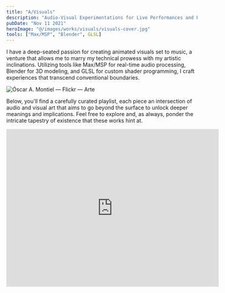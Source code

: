 ```yaml
---
title: "A/Visuals"
description: "Audio-Visual Experimentations for Live Performances and Processed Video: Unlocking Profound Experiences Through Multi-Sensory Engagement"
pubDate: "Nov 11 2021"
heroImage: "@/images/works/visuals/visuals-cover.jpg"
tools: ["Max/MSP", "Blender", GLSL]
---
```


I have a deep-seated passion for creating animated visuals set to music, a venture that allows me to marry my technical prowess with my artistic inclinations. Utilizing tools like Max/MSP for real-time audio processing, Blender for 3D modeling, and GLSL for custom shader programming, I craft experiences that transcend conventional boundaries.

<img class="blog-image" src="/images/works/visuals/óscar-a-montiel-av-max-msp-visuals.jpg" alt="Óscar A. Montiel — Flickr — Arte">

Below, you'll find a carefully curated playlist, each piece an intersection of audio and visual art that aims to go beyond the surface to unlock deeper meanings and implications. Feel free to explore and, as always, ponder the intricate tapestry of existence that these works hint at.

<iframe
  width="560"
  height="415"
  src="https://www.youtube.com/embed/videoseries?si=4wRfh3hPg-fNMNlj&amp;list=PLNgUiXAsdpaVbq6BO8H0ZVS20h0A_o_2F"
  title="YouTube video player"
  frameborder="0"
  allow="accelerometer; autoplay; clipboard-write; encrypted-media; gyroscope; picture-in-picture; web-share"
  allowfullscreen
></iframe>
